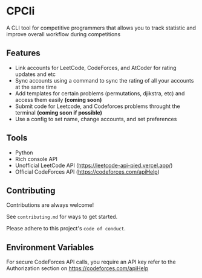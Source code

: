 # CPCli
A CLI tool for competitive programmers that allows you to track statistic and improve overall workflow during competitions

## Features
- Link accounts for LeetCode, CodeForces, and AtCoder for rating updates and etc
- Sync accounts using a command to sync the rating of all your accounts at the same time
- Add templates for certain problems (permutations, djikstra, etc) and access them easily **(coming soon)**
- Submit code for Leetcode, and Codeforces problems throught the terminal **(coming soon if possible)**
- Use a config to set name, change accounts, and set preferences

## Tools
- Python
- Rich console API
- Unofficial LeetCode API (https://leetcode-api-pied.vercel.app/)
- Official CodeForces API (https://codeforces.com/apiHelp)

## Contributing

Contributions are always welcome!

See `contributing.md` for ways to get started.

Please adhere to this project's `code of conduct`.


## Environment Variables

For secure CodeForces API calls, you require an API key refer to the Authorization section on https://codeforces.com/apiHelp
